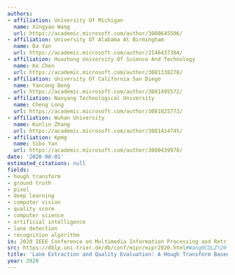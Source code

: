 ```yaml
---
authors:
- affiliation: University Of Michigan
  name: Xingyao Wang
  url: https://academic.microsoft.com/author/3080645506/
- affiliation: University Of Alabama At Birmingham
  name: Da Yan
  url: https://academic.microsoft.com/author/2146437384/
- affiliation: Huazhong University Of Science And Technology
  name: Ke Chen
  url: https://academic.microsoft.com/author/3081338278/
- affiliation: University Of California San Diego
  name: Yancong Deng
  url: https://academic.microsoft.com/author/3081495572/
- affiliation: Nanyang Technological University
  name: Cheng Long
  url: https://academic.microsoft.com/author/3081025773/
- affiliation: Wuhan University
  name: Kunlin Zhang
  url: https://academic.microsoft.com/author/3081414745/
- affiliation: Kpmg
  name: Sibo Yan
  url: https://academic.microsoft.com/author/3080439978/
date: '2020-08-01'
estimated_citations: null
fields:
- hough transform
- ground truth
- pixel
- deep learning
- computer vision
- quality score
- computer science
- artificial intelligence
- lane detection
- recognition algorithm
in: 2020 IEEE Conference on Multimedia Information Processing and Retrieval (MIPR)
src: https://dblp.uni-trier.de/db/conf/mipr/mipr2020.html#Wang0CDLZY20
title: 'Lane Extraction and Quality Evaluation: A Hough Transform Based Approach'
year: 2020
---
```

